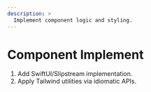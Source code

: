 ```yaml
---
description: >
  Implement component logic and styling.
---
```


# Component Implement
1. Add SwiftUI/Slipstream implementation.
2. Apply Tailwind utilities via idiomatic APIs.
